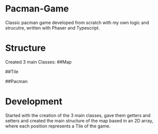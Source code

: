 # Pacman-Game
Classic pacman game developed from scratch with my own logic and strucutre, written with Phaser and Typescript.


# Structure
Created 3 main Classes:
##Map

##Tile

##Pacman

# Development
Started with the creation of the 3 main classes, gave them getters and setters and created the main structure of the map based in an 2D array, where each position represents a Tile of the game.
